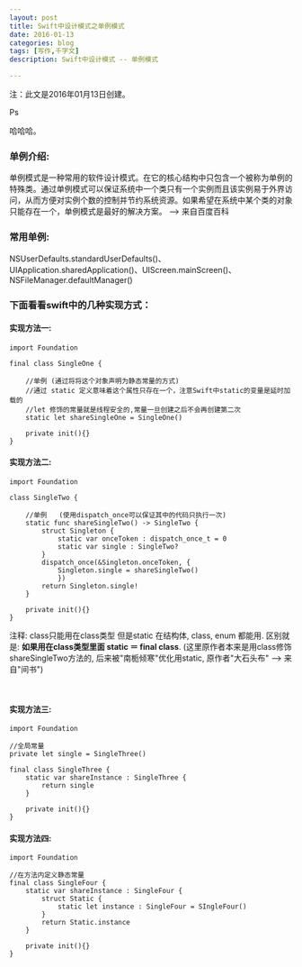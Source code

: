 ```yaml
---
layout: post
title: Swift中设计模式之单例模式
date: 2016-01-13
categories: blog
tags: [写作,千字文]
description: Swift中设计模式 -- 单例模式

---
```


注：此文是2016年01月13日创建。

Ps

哈哈哈。

<h3>单例介绍:</h3>
单例模式是一种常用的软件设计模式。在它的核心结构中只包含一个被称为单例的特殊类。通过单例模式可以保证系统中一个类只有一个实例而且该实例易于外界访问，从而方便对实例个数的控制并节约系统资源。如果希望在系统中某个类的对象只能存在一个，单例模式是最好的解决方案。 -->  来自百度百科

<br />

<h3>常用单例:</h3>
NSUserDefaults.standardUserDefaults()、UIApplication.sharedApplication()、UIScreen.mainScreen()、NSFileManager.defaultManager()

<br />

<h3>下面看看swift中的几种实现方式：</h3>

<h4>实现方法一:</h4>

```
import Foundation

final class SingleOne {

	//单例 (通过将将这个对象声明为静态常量的方式)
	//通过 static 定义意味着这个属性只存在一个，注意Swift中static的变量是延时加载的
	//let 修饰的常量就是线程安全的,常量一旦创建之后不会再创建第二次
	static let shareSingleOne = SingleOne()
	
	private init(){}
}
```


<h4>实现方法二:</h4>

```
import Foundation

class SingleTwo {

	//单例   (使用dispatch_once可以保证其中的代码只执行一次)
	static func shareSingleTwo() -> SingleTwo {
		struct Singleton {
			static var onceToken : dispatch_once_t = 0
			static var single : SingleTwo?
		}
		dispatch_once(&Singleton.onceToken, {
			Singleton.single = shareSingleTwo()
			})
		return Singleton.single!
	}
	
	private init(){}
}
```

注释: class只能用在class类型 但是static 在结构体, class, enum 都能用. 区别就是:  <strong>如果用在class类型里面 static ＝ final class</strong>. 
(这里原作者本来是用class修饰shareSingleTwo方法的, 后来被"南栀倾寒"优化用static, 原作者"大石头布" --> 来自"间书")

<br />

<h4>实现方法三:</h4>

```
import Foundation

//全局常量
private let single = SingleThree()

final class SingleThree {
	static var shareInstance : SingleThree {
		return single
	}
	
	private init(){}
}
```

<h4>实现方法四:</h4>

```
import Foundation

//在方法内定义静态常量
final class SingleFour {
	static var shareInstance : SingleFour {
		struct Static {
			static let instance : SingleFour = SIngleFour()
		}
		return Static.instance
	}
	
	private init(){}
}
```











